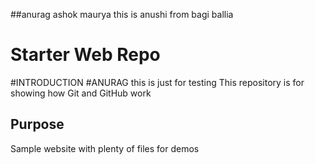 ##anurag ashok maurya
this is anushi
from bagi ballia
# Starter Web Repo
#INTRODUCTION
#ANURAG
this is just for testing
This repository is for showing how Git and GitHub work

## Purpose

Sample website with plenty of files for demos